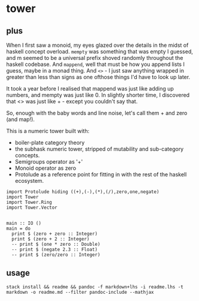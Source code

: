 tower
=====

plus
----

When I first saw a monoid, my eyes glazed over the details in the midst
of haskell concept overload. `mempty` was something that was empty I
guessed, and m seemed to be a universal prefix shoved randomly
throughout the haskell codebase. And `mappend`, well that must be how
you append lists I guess, maybe in a monad thing. And `<>` - I just saw
anything wrapped in greater than less than signs as one ofthose things
I'd have to look up later.

It took a year before I realised that mappend was just like adding up
numbers, and mempty was just like 0. In slightly shorter time, I
discovered that &lt;&gt; was just like + - except you couldn't say that.

So, enough with the baby words and line noise, let's call them + and
zero (and map!).

This is a numeric tower built with:

-   boiler-plate category theory
-   the subhask numeric tower, stripped of mutability and
    sub-category concepts.
-   Semigroups operator as '+'
-   Monoid operator as zero
-   Protolude as a reference point for fitting in with the rest of the
    haskell ecosystem.

``` {.sourceCode .literate .haskell}
import Protolude hiding ((+),(-),(*),(/),zero,one,negate)
import Tower
import Tower.Ring
import Tower.Vector


main :: IO ()
main = do
  print $ (zero + zero :: Integer)
  print $ (zero + 2 :: Integer)
  -- print $ (one * zero :: Double)
  -- print $ (negate 2.3 :: Float)
  -- print $ (zero/zero :: Integer)
```

usage
-----

    stack install && readme && pandoc -f markdown+lhs -i readme.lhs -t markdown -o readme.md --filter pandoc-include --mathjax
